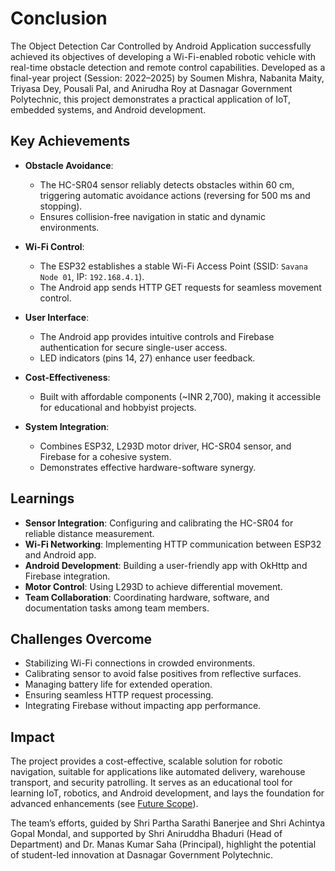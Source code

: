 # Conclusion

The Object Detection Car Controlled by Android Application successfully achieved its objectives of developing a Wi-Fi-enabled robotic vehicle with real-time obstacle detection and remote control capabilities. Developed as a final-year project (Session: 2022–2025) by Soumen Mishra, Nabanita Maity, Triyasa Dey, Pousali Pal, and Anirudha Roy at Dasnagar Government Polytechnic, this project demonstrates a practical application of IoT, embedded systems, and Android development.

## Key Achievements
- **Obstacle Avoidance**:
  - The HC-SR04 sensor reliably detects obstacles within 60 cm, triggering automatic avoidance actions (reversing for 500 ms and stopping).
  - Ensures collision-free navigation in static and dynamic environments.

- **Wi-Fi Control**:
  - The ESP32 establishes a stable Wi-Fi Access Point (SSID: `Savana Node 01`, IP: `192.168.4.1`).
  - The Android app sends HTTP GET requests for seamless movement control.

- **User Interface**:
  - The Android app provides intuitive controls and Firebase authentication for secure single-user access.
  - LED indicators (pins 14, 27) enhance user feedback.

- **Cost-Effectiveness**:
  - Built with affordable components (~INR 2,700), making it accessible for educational and hobbyist projects.

- **System Integration**:
  - Combines ESP32, L293D motor driver, HC-SR04 sensor, and Firebase for a cohesive system.
  - Demonstrates effective hardware-software synergy.

## Learnings
- **Sensor Integration**: Configuring and calibrating the HC-SR04 for reliable distance measurement.
- **Wi-Fi Networking**: Implementing HTTP communication between ESP32 and Android app.
- **Android Development**: Building a user-friendly app with OkHttp and Firebase integration.
- **Motor Control**: Using L293D to achieve differential movement.
- **Team Collaboration**: Coordinating hardware, software, and documentation tasks among team members.

## Challenges Overcome
- Stabilizing Wi-Fi connections in crowded environments.
- Calibrating sensor to avoid false positives from reflective surfaces.
- Managing battery life for extended operation.
- Ensuring seamless HTTP request processing.
- Integrating Firebase without impacting app performance.

## Impact
The project provides a cost-effective, scalable solution for robotic navigation, suitable for applications like automated delivery, warehouse transport, and security patrolling. It serves as an educational tool for learning IoT, robotics, and Android development, and lays the foundation for advanced enhancements (see [Future Scope](future_scope.markdown)).

The team’s efforts, guided by Shri Partha Sarathi Banerjee and Shri Achintya Gopal Mondal, and supported by Shri Aniruddha Bhaduri (Head of Department) and Dr. Manas Kumar Saha (Principal), highlight the potential of student-led innovation at Dasnagar Government Polytechnic.

